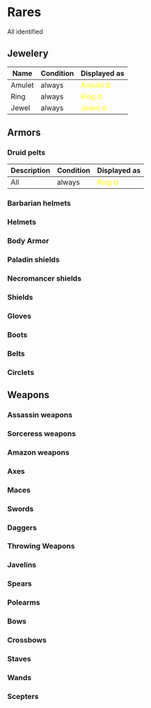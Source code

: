 # Rares
All identified 

## Jewelery

| Name | Condition | Displayed as |
| --- | --- | --- |
| Amulet | always | <span class="d2" style="color: yellow">Amulet ¤</span>
| Ring | always | <span class="d2" style="color: yellow">Ring ¤</span>
| Jewel | always | <span class="d2" style="color: yellow">Jewel ¤</span>

## Armors
### Druid pelts
| Description | Condition | Displayed as |
| --- | --- | --- |
| All | always | <span class="d2" style="color: yellow">Ring ¤</span>



### Barbarian helmets
### Helmets
### Body Armor
### Paladin shields
### Necromancer shields
### Shields
### Gloves
### Boots
### Belts
### Circlets 

## Weapons
### Assassin weapons
### Sorceress weapons
### Amazon weapons 
### Axes
### Maces
### Swords
### Daggers
### Throwing Weapons
### Javelins
### Spears
### Polearms
### Bows
### Crossbows
### Staves
### Wands
### Scepters 


